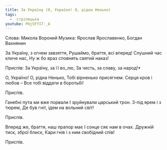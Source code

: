 ```yaml
---
title: За Україну (О, Україно! О, рідна Ненько)
tags:
  -  стрілецька
youtube: PmjSFfI7-_A
---
```



Слова: Микола Вороний
Музика: Ярослав Ярославенко, Богдан Вахнянин

За Україну, з огнем завзяття,
Рушаймо, браття, всі вперед!
Слушний час кличе нас,
Ну ж бо враз сповнять святий наказ!

Приспів:
   За Україну, за її во_лю,
   За честь, за славу, за народ!*

О, Україно! О, рідна Ненько,
Тобі вірненько присягнем.
Серця кров і любов –
Все тобі віддати в боротьбі!

Приспів.

Ганебні пута ми вже порвали
І зруйнували царський трон.
З-під ярем і з тюрем,
Де був гніт, ідем на вольний світ!

Приспів.

Вперед же, браття, наш прапор має
І сонце сяє нам в очах.
Дружній тиск, зброї блиск,
Кари гнів і з ним свобідний спів!

Приспів.

